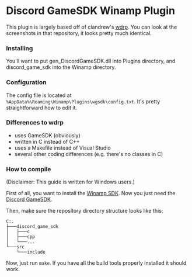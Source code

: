 # Discord GameSDK Winamp Plugin

This plugin is largely based off of clandrew's [wdrp](https://github.com/clandrew/wdrp). You can look at the screenshots in that repository, it looks pretty much identical.

### Installing
You'll want to put gen_DiscordGameSDK.dll into Plugins directory, and discord_game_sdk into the Winamp directory.

### Configuration
The config file is located at `%AppData%\Roaming\Winamp\Plugins\wgsdk\config.txt`. It's pretty straightforward how to edit it.

### Differences to wdrp
* uses GameSDK (obviously)
* written in C instead of C++
* uses a Makefile instead of Visual Studio
* several other coding differences (e.g. there's no classes in C)

### How to compile
(Disclaimer: This guide is written for Windows users.)

First of all, you want to install the [Winamp SDK](http://forums.winamp.com/showthread.php?t=252090). Now you just need the [Discord GameSDK](https://discord.com/developers/docs/game-sdk/sdk-starter-guide#step-1-get-the-thing).

Then, make sure the repository directory structure looks like this:

```
C:.
├───discord_game_sdk
│   ├───c
│   ├───cpp
│   └───...
└───src
    └───include
```

Now, just run `make`. If you have all the build tools properly installed it should work.
